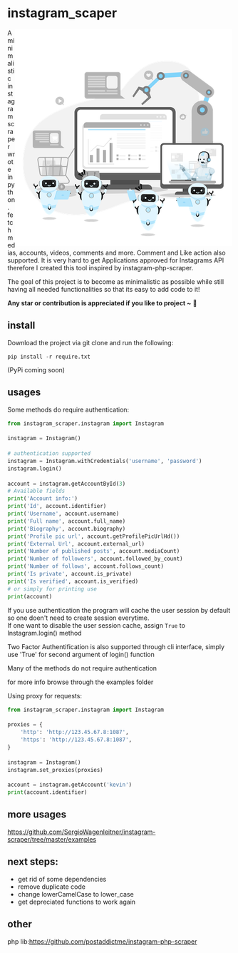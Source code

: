 # instagram_scaper
<img src="https://raw.githubusercontent.com/SergioWagenleitner/designs/master/flat_illustration.png" align="right">
A minimalistic instagram scraper wrote in python. 
fetch medias, accounts, videos, comments and more. 
Comment and Like action also supported.  
It is very hard to get Applications approved for Instagrams API therefore I created this tool inspired by instagram-php-scraper. 

The goal of this project is to become as minimalistic as possible while still having all needed functionalities so that its easy to add code to it!

**Any star or contribution is appreciated if you like to project ~** 🤘

## install
Download the project via git clone and run the following:
```
pip install -r require.txt
```
(PyPi coming soon)

## usages
Some methods do require authentication:
```python
from instagram_scraper.instagram import Instagram

instagram = Instagram()

# authentication supported
instagram = Instagram.withCredentials('username', 'password')
instagram.login()

account = instagram.getAccountById(3)
# Available fields
print('Account info:')
print('Id', account.identifier)
print('Username', account.username)
print('Full name', account.full_name)
print('Biography', account.biography)
print('Profile pic url', account.getProfilePicUrlHd())
print('External Url', account.external_url)
print('Number of published posts', account.mediaCount)
print('Number of followers', account.followed_by_count)
print('Number of follows', account.follows_count)
print('Is private', account.is_private)
print('Is verified', account.is_verified)
# or simply for printing use 
print(account)
```
If you use authentication the program will cache the user session by default so one doen't need to create session everytime.  
If one want to disable the user session cache, assign `True` to Instagram.login() method

Two Factor Authentification is also supported through cli interface, simply use 'True' for second argument of login() function 
  
Many of the methods do not require authentication

for more info browse through the examples folder

Using proxy for requests:
```python
from instagram_scraper.instagram import Instagram

proxies = {
    'http': 'http://123.45.67.8:1087',
    'https': 'http://123.45.67.8:1087',
}

instagram = Instagram()
instagram.set_proxies(proxies)

account = instagram.getAccount('kevin')
print(account.identifier)
```

## more usages
https://github.com/SergioWagenleitner/instagram-scraper/tree/master/examples

## next steps:

- get rid of some dependencies
- remove duplicate code
- change lowerCamelCase to lower_case
- get depreciated functions to work again

## other
php lib:https://github.com/postaddictme/instagram-php-scraper
